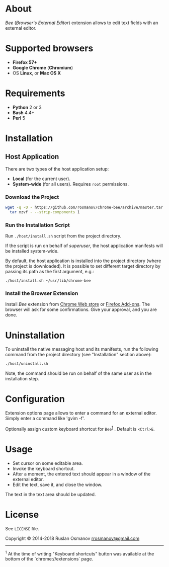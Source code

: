 # About

*Bee* (_Browser's External Editor_) extension allows to edit text fields with an external editor.

# Supported browsers

- **Firefox 57+**
- **Google Chrome** (**Chromium**)
- OS **Linux**, or **Mac OS X**

# Requirements

- **Python** 2 or 3
- **Bash** 4.4+
- **Perl** 5

# Installation

## Host Application

There are two types of the host application setup:

- **Local** (for the current user).
- **System-wide** (for all users). Requires `root` permissions.

### Download the Project

```bash
wget -q -O - https://github.com/rosmanov/chrome-bee/archive/master.tar.gz | \
  tar xzvf - --strip-components 1
```

### Run the Installation Script

Run `./host/install.sh` script from the project directory.

If the script is run on behalf of *superuser*, the host application manifests will be installed system-wide.

By default, the host application is installed into the project directory (where the project is downloaded). It is possible to set different target directory by passing its path as the first argument, e.g.:

```
./host/install.sh ~/usr/lib/chrome-bee
```
### Install the Browser Extension

Install _Bee_ extension from [Chrome Web store](https://chrome.google.com/webstore/) or [Firefox Add-ons](https://addons.mozilla.org/en-US/firefox/addon/external-editor/). The browser will ask for some confirmations. Give your approval, and you are done.

# Uninstallation

To uninstall the native messaging host and its manifests, run the following command from the project directory (see "Installation" section above):

```bash
./host/uninstall.sh
```

Note, the command should be run on behalf of the same user as in the installation step.

# Configuration

Extension options page allows to enter a command for an external editor. Simply enter a command like 'gvim -f'.

Optionally assign custom keyboard shortcut for `Bee`<sup>[1](#footnote-kbd)</sup>
. Default is `<Ctrl>E`.

# Usage

- Set cursor on some editable area.
- Invoke the keyboard shortcut.
- After a moment, the entered text should appear in a window of the external editor.
- Edit the text, save it, and close the window.

The text in the text area should be updated.

# License

See `LICENSE` file.

Copyright © 2014-2018 Ruslan Osmanov <rrosmanov@gmail.com>

----

<p>
  <sup><a name="footnote-kbd">1</a></sup> At the time of writing "Keyboard shortcuts" button was available at the bottom of the `chrome://extensions` page.
</p>
